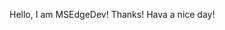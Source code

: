 Hello, I am MSEdgeDev!
Thanks!
Hava a nice day!

<!---
MSEdgeDev/MSEdgeDev is a ✨ special ✨ repository because its `README.md` (this file) appears on your GitHub profile.
You can click the Preview link to take a look at your changes.
--->
